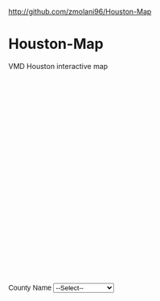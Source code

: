 http://github.com/zmolani96/Houston-Map

# Houston-Map
VMD Houston interactive map 
<!DOCTYPE html>
<html>
  <head>
  <style>
    #map-canvas { width:500px; height:400px; }
    .layer-wizard-search-label { font-family: sans-serif };
  </style>
  <script type="text/javascript"
    src="http://maps.google.com/maps/api/js?sensor=false">
  </script>
  <script type="text/javascript">
    var map;
    var layer_0;
    var layer_1;
    function initialize() {
      map = new google.maps.Map(document.getElementById('map-canvas'), {
        center: new google.maps.LatLng(29.73453737640685, -95.38959207001948),
        zoom: 11,
        mapTypeId: google.maps.MapTypeId.ROADMAP
      });
      layer_0 = new google.maps.FusionTablesLayer({
        query: {
          select: "col7",
          from: "1xpsHP9tP6QnrtkXvBnmjgkaIACn6PslNERcyzARp"
        },
        map: map,
        styleId: 5,
        templateId: 8
      });
      layer_1 = new google.maps.FusionTablesLayer({
        query: {
          select: "col7",
          from: "1TPT2rvLOcBez7F6PakAfSc-b75TIwAcXdRpUfXzq"
        },
        map: map,
        styleId: 2,
        templateId: 2
      });
    }
    function changeMap_0() {
      var whereClause;
      var searchString = document.getElementById('search-string_0').value.replace(/'/g, "\\'");
      if (searchString != '--Select--') {
        whereClause = "'CountyName' = '" + searchString + "'";
      }
      layer_0.setOptions({
        query: {
          select: "col7",
          from: "1xpsHP9tP6QnrtkXvBnmjgkaIACn6PslNERcyzARp",
          where: whereClause
        }
      });
    }
    google.maps.event.addDomListener(window, 'load', initialize);
  </script>
  </head>
  <body>
    <div id="map-canvas"></div>
    <div style="margin-top: 10px;">
      <label class="layer-wizard-search-label">
        County Name
        <select id="search-string_0" onchange="changeMap_0(this.value);">
          <option value="--Select--">--Select--</option>
          <option value="BRAZORIA">BRAZORIA</option>
          <option value="CHAMBERS">CHAMBERS</option>
          <option value="FORT BEND">FORT BEND</option>
          <option value="GALVESTON">GALVESTON</option>
          <option value="HARRIS">HARRIS</option>
          <option value="LIBERTY">LIBERTY</option>
          <option value="MONTGOMERY">MONTGOMERY</option>
          <option value="WALLER">WALLER</option>
        </select>
      </label> 
    </div>
  </body>
</html>
